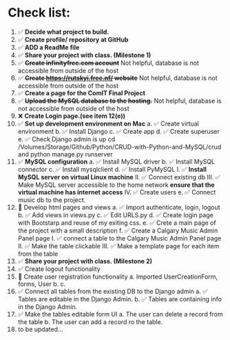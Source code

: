 # Check list:
1. ✅ **Decide what project to build.**
2. ✅ **Create profile/ repository at GitHub**
3. ✅ **ADD a ReadMe file**
4. ✅ **Share your project with class. (Milestone 1)**
5. ✅ **~~Create infinityfree.com account~~** Not helpful, database is not accessible from outside of the host
6. ✅ **~~Create https://rutskyi.free.nf/ website~~**  Not helpful, database is not accessible from outside of the host
7. ✅ **Create a page for the ComIT Final Project**
8. ✅ **~~Upload the MySQL database to the hosting.~~**   Not helpful, database is not accessible from outside of the host
9. ❌ **Create Login page.(see item 12(e))**
10. ✅ **Set up development environment on Mac**
 a. ✅ Create virtual environment 
 b. ✅ Install Django
 c. ✅ Create app 
 d. ✅ Create superuser
 e. ✅ Check Django admin is up cd /Volumes/Storage/Github/Python/CRUD-with-Python-and-MySQL/crud and python manage.py runserver 
11. ✅ **MySQL configuration**
 a. ✅ Install MySQL driver
 b. ✅ Install MySQL connector
 c. ✅ Install mysqlclient
 d. ✅ Install PyMySQL
  I.   ✅ **Install MySQL server on virtual Linux machine**
  II.  ✅ Connect existing db
  III. ✅ Make MySQL server accessible to the home network **ensure that the virtual machine has internet access**
  IV.  ✅ Create users
 e. ✅ Connect music db to the project.
12. 🔳 Develop html pages and views
 a. ✅ Import authenticate, login, logout
 b. ✅ Add views in views.py
 c. ✅ Edit URLS.py
 d. ✅ Create login page with Bootstarp and reuse of my exiting css.
 e. ✅ Crete a main page of the project with a small description
 f. ✅ Create a Calgary Music Admin Panel page
  I.   ✅ connect a table to the Calgary Music Admin Panel page
  II.  ✅ Make the table clickable
  III. ✅ Make a template page for each item from the table
13. ✅ **Share your project with class. (Milestone 2)**
14. ✅ Create logout functionality
15. 🔳 Create user registration functionality
 a. Imported UserCreationForm, forms, User
 b. 
 c. 
16. ✅ Connect all tables from the existing DB to the Django admin 
 a. ✅ Tables are editable in the Django Admin.
 b. ✅ Tables are containing info in the Django Admin.
17. ✅ Make the tables editable form UI
 a. The user can delete a record from the table
 b. The user can add a record ro the table.
18. to be updated…
